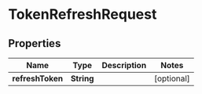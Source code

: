 

# TokenRefreshRequest


## Properties

| Name | Type | Description | Notes |
|------------ | ------------- | ------------- | -------------|
|**refreshToken** | **String** |  |  [optional] |



